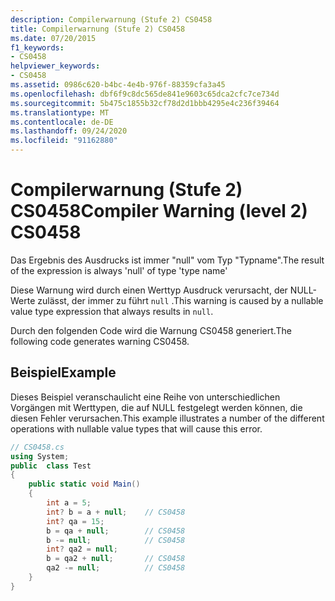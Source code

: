 ```yaml
---
description: Compilerwarnung (Stufe 2) CS0458
title: Compilerwarnung (Stufe 2) CS0458
ms.date: 07/20/2015
f1_keywords:
- CS0458
helpviewer_keywords:
- CS0458
ms.assetid: 0986c620-b4bc-4e4b-976f-88359cfa3a45
ms.openlocfilehash: dbf6f9c8dc565de841e9603c65dca2cfc7ce734d
ms.sourcegitcommit: 5b475c1855b32cf78d2d1bbb4295e4c236f39464
ms.translationtype: MT
ms.contentlocale: de-DE
ms.lasthandoff: 09/24/2020
ms.locfileid: "91162880"
---
```

# <a name="compiler-warning-level-2-cs0458"></a><span data-ttu-id="3c886-103">Compilerwarnung (Stufe 2) CS0458</span><span class="sxs-lookup"><span data-stu-id="3c886-103">Compiler Warning (level 2) CS0458</span></span>

<span data-ttu-id="3c886-104">Das Ergebnis des Ausdrucks ist immer "null" vom Typ "Typname".</span><span class="sxs-lookup"><span data-stu-id="3c886-104">The result of the expression is always 'null' of type 'type name'</span></span>  
  
 <span data-ttu-id="3c886-105">Diese Warnung wird durch einen Werttyp Ausdruck verursacht, der NULL-Werte zulässt, der immer zu führt `null` .</span><span class="sxs-lookup"><span data-stu-id="3c886-105">This warning is caused by a nullable value type expression that always results in `null`.</span></span>  
  
 <span data-ttu-id="3c886-106">Durch den folgenden Code wird die Warnung CS0458 generiert.</span><span class="sxs-lookup"><span data-stu-id="3c886-106">The following code generates warning CS0458.</span></span>  
  
## <a name="example"></a><span data-ttu-id="3c886-107">Beispiel</span><span class="sxs-lookup"><span data-stu-id="3c886-107">Example</span></span>  

 <span data-ttu-id="3c886-108">Dieses Beispiel veranschaulicht eine Reihe von unterschiedlichen Vorgängen mit Werttypen, die auf NULL festgelegt werden können, die diesen Fehler verursachen.</span><span class="sxs-lookup"><span data-stu-id="3c886-108">This example illustrates a number of the different operations with nullable value types that will cause this error.</span></span>  
  
```csharp  
// CS0458.cs  
using System;  
public  class Test
{  
    public static void Main()  
    {  
        int a = 5;  
        int? b = a + null;    // CS0458  
        int? qa = 15;  
        b = qa + null;        // CS0458  
        b -= null;            // CS0458  
        int? qa2 = null;  
        b = qa2 + null;       // CS0458  
        qa2 -= null;          // CS0458  
    }  
}  
```
